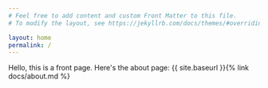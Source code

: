 ```yaml
---
# Feel free to add content and custom Front Matter to this file.
# To modify the layout, see https://jekyllrb.com/docs/themes/#overriding-theme-defaults

layout: home
permalink: /
---
```


Hello, this is a front page.
Here's the about page: {{ site.baseurl }}{% link docs/about.md %}